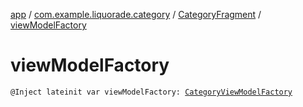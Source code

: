 [app](../../index.md) / [com.example.liquorade.category](../index.md) / [CategoryFragment](index.md) / [viewModelFactory](./view-model-factory.md)

# viewModelFactory

`@Inject lateinit var viewModelFactory: `[`CategoryViewModelFactory`](../-category-view-model-factory/index.md)